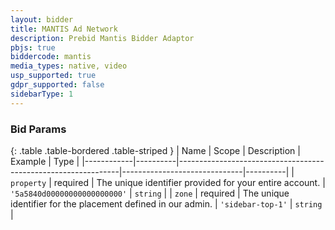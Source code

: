 ```yaml
---
layout: bidder
title: MANTIS Ad Network
description: Prebid Mantis Bidder Adaptor
pbjs: true
biddercode: mantis
media_types: native, video
usp_supported: true
gdpr_supported: false
sidebarType: 1
---
```


### Bid Params

{: .table .table-bordered .table-striped }
| Name       | Scope    | Description                                                   | Example                      | Type     |
|------------|----------|---------------------------------------------------------------|------------------------------|----------|
| `property` | required | The unique identifier provided for your entire account.       | `'5a5840d00000000000000000'` | `string` |
| `zone`     | required | The unique identifier for the placement defined in our admin. | `'sidebar-top-1'`            | `string` |
